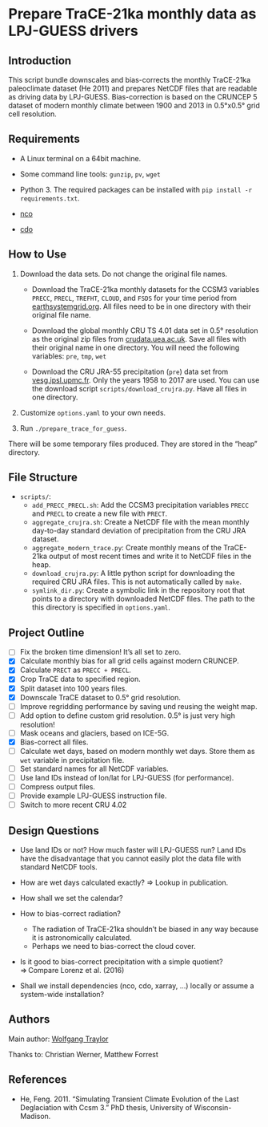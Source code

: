 Prepare TraCE-21ka monthly data as LPJ-GUESS drivers
====================================================

Introduction
------------

This script bundle downscales and bias-corrects the monthly TraCE-21ka paleoclimate dataset (He 2011) and prepares NetCDF files that are readable as driving data by LPJ-GUESS.
Bias-correction is based on the CRUNCEP 5 dataset of modern monthly climate between 1900 and 2013 in 0.5°x0.5° grid cell resolution.<!--TODO: Citation-->

<!--TODO:
- Algorithm for downscaling
- Why downscaling? ⇒ generate orthographical details
- How to interpret the high resolution: Anything that’s not elevation is an artefact.
- How are changing coast lines handled?
-->

Requirements
------------

- A Linux terminal on a 64bit machine.

- Some command line tools: `gunzip`, `pv`, `wget`

- Python 3. The required packages can be installed with `pip install -r requirements.txt`.

- [nco](http://nco.sourceforge.net/)

- [cdo](https://code.mpimet.mpg.de/projects/cdo)

How to Use
----------

1) Download the data sets. Do not change the original file names.

    - Download the TraCE-21ka monthly datasets for the CCSM3 variables `PRECC`, `PRECL`, `TREFHT`, `CLOUD`, and `FSDS` for your time period from [earthsystemgrid.org](https://www.earthsystemgrid.org/dataset/ucar.cgd.ccsm3.trace.html). All files need to be in one directory with their original file name.

    - Download the global monthly CRU TS 4.01 data set in 0.5° resolution as the original zip files from [crudata.uea.ac.uk](https://crudata.uea.ac.uk/cru/data/hrg/). Save all files with their original name in one directory. You will need the following variables: `pre`, `tmp`, `wet`

    - Download the CRU JRA-55 precipitation (`pre`) data set from [vesg.ipsl.upmc.fr](https://vesg.ipsl.upmc.fr/thredds/catalog/work/p529viov/crujra/catalog.html). Only the years 1958 to 2017 are used. You can use the download script `scripts/download_crujra.py`. Have all files in one directory.

4) Customize `options.yaml` to your own needs.

5) Run `./prepare_trace_for_guess`.

There will be some temporary files produced.
They are stored in the “heap” directory.

File Structure
--------------

- `scripts/`:
    + `add_PRECC_PRECL.sh`: Add the CCSM3 precipitation variables `PRECC` and `PRECL` to create a new file with `PRECT`.
	+ `aggregate_crujra.sh`: Create a NetCDF file with the mean monthly day-to-day standard deviation of precipitation from the CRU JRA dataset.
    + `aggregate_modern_trace.py`: Create monthly means of the TraCE-21ka output of most recent times and write it to NetCDF files in the heap.
	+ `download_crujra.py`: A little python script for downloading the required CRU JRA files. This is not automatically called by `make`.
	+ `symlink_dir.py`: Create a symbolic link in the repository root that points to a directory with downloaded NetCDF files. The path to the this directory is specified in `options.yaml`.

Project Outline
---------------

- [ ] Fix the broken time dimension! It’s all set to zero.
- [x] Calculate monthly bias for all grid cells against modern CRUNCEP.
- [x] Calculate `PRECT` as `PRECC + PRECL`.
- [x] Crop TraCE data to specified region.
- [x] Split dataset into 100 years files.
- [x] Downscale TraCE dataset to 0.5° grid resolution.
- [ ] Improve regridding performance by saving und reusing the weight map.
- [ ] Add option to define custom grid resolution. 0.5° is just very high resolution!
- [ ] Mask oceans and glaciers, based on ICE-5G.
- [x] Bias-correct all files.
- [ ] Calculate wet days, based on modern monthly wet days. Store them as `wet` variable in precipitation file.
- [ ] Set standard names for all NetCDF variables.
- [ ] Use land IDs instead of lon/lat for LPJ-GUESS (for performance).
- [ ] Compress output files.
- [ ] Provide example LPJ-GUESS instruction file.
- [ ] Switch to more recent CRU 4.02

Design Questions
----------------

- Use land IDs or not? How much faster will LPJ-GUESS run? Land IDs have the disadvantage that you cannot easily plot the data file with standard NetCDF tools.

- How are wet days calculated exactly? ⇒ Lookup in publication.

- How shall we set the calendar?

- How to bias-correct radiation?
    + The radiation of TraCE-21ka shouldn’t be biased in any way because it is astronomically calculated.
    + Perhaps we need to bias-correct the cloud cover.

- Is it good to bias-correct precipitation with a simple quotient? ⇒ Compare Lorenz et al. (2016)

- Shall we install dependencies (nco, cdo, xarray, ...) locally or assume a system-wide installation?

Authors
-------

Main author: [Wolfgang Traylor](mailto:wolfgang.pappa@senckenberg.de)

Thanks to: Christian Werner, Matthew Forrest

References
----------

- He, Feng. 2011. “Simulating Transient Climate Evolution of the Last Deglaciation with Ccsm 3.” PhD thesis, University of Wisconsin-Madison.

